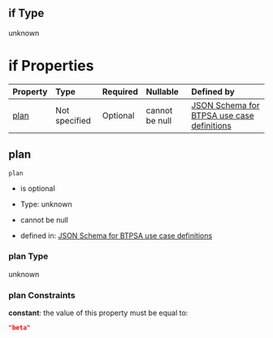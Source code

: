 ## if Type

unknown

# if Properties

| Property      | Type          | Required | Nullable       | Defined by                                                                                                                                                                                                                                  |
| :------------ | :------------ | :------- | :------------- | :------------------------------------------------------------------------------------------------------------------------------------------------------------------------------------------------------------------------------------------ |
| [plan](#plan) | Not specified | Optional | cannot be null | [JSON Schema for BTPSA use case definitions](btpsa-usecase-properties-services-items-allof-1-then-allof-99-then-allof-0-if-properties-plan.md "undefined#/properties/services/items/allOf/1/then/allOf/99/then/allOf/0/if/properties/plan") |

## plan



`plan`

*   is optional

*   Type: unknown

*   cannot be null

*   defined in: [JSON Schema for BTPSA use case definitions](btpsa-usecase-properties-services-items-allof-1-then-allof-99-then-allof-0-if-properties-plan.md "undefined#/properties/services/items/allOf/1/then/allOf/99/then/allOf/0/if/properties/plan")

### plan Type

unknown

### plan Constraints

**constant**: the value of this property must be equal to:

```json
"beta"
```
